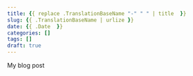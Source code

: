 ```yaml
---
title: {{ replace .TranslationBaseName "-" " " | title  }}
slug: {{ .TranslationBaseName | urlize }}
date: {{ .Date  }}
categories: []
tags: []
draft: true
---
```


My blog post
